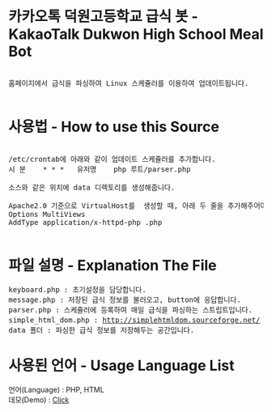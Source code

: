 # 카카오톡 덕원고등학교 급식 봇 - KakaoTalk Dukwon High School Meal Bot #
<pre>

홈페이지에서 급식을 파싱하여 Linux 스케쥴러를 이용하여 업데이트됩니다.

</pre>

# 사용법 - How to use this Source #
<pre>

/etc/crontab에 아래와 같이 업데이트 스케쥴러를 추가합니다.
시 분    * * *   유저명    php 루트/parser.php

소스와 같은 위치에 data 디렉토리를 생성해줍니다.

Apache2.0 기준으로 VirtualHost를  생성할 때, 아래 두 줄을 추가해주어야합니다.
Options MultiViews
AddType application/x-httpd-php .php

</pre>

# 파일 설명 - Explanation The File #
<pre>
keyboard.php : 초기설정을 담당합니다.
message.php : 저장된 급식 정보를 불러오고, button에 응답합니다.
parser.php : 스케쥴러에 등록하여 매일 급식을 파싱하는 스트립트입니다.
simple_html_dom.php : <a href="http://simplehtmldom.sourceforge.net/">http://simplehtmldom.sourceforge.net/</a> 링크의 내용을 급식 내용을 파싱하기 위해 사용하였습니다.
data 폴더 : 파싱한 급식 정보를 저장해두는 공간입니다.
</pre>

# 사용된 언어 - Usage Language List #

언어(Language) : PHP, HTML</br>
데모(Demo) : [Click](http://dukwon.ga)
